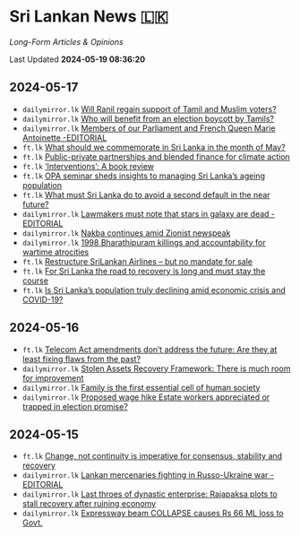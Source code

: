 # Sri Lankan News :sri_lanka:

*Long-Form Articles & Opinions*

Last Updated **2024-05-19 08:36:20**

## 2024-05-17

* `dailymirror.lk` [Will Ranil regain support of Tamil and Muslim voters?](data/articles/20240517-dac34841-will-ranil-regain-support-of-tam)
* `dailymirror.lk` [Who will benefit from an election boycott by Tamils?](data/articles/20240517-73c59396-who-will-benefit-from-an-electio)
* `dailymirror.lk` [Members of our Parliament and French Queen Marie Antoinette -EDITORIAL](data/articles/20240517-dbe99058-members-of-our-parliament-and-fr)
* `ft.lk` [What should we commemorate in Sri Lanka in the month of May?](data/articles/20240518-97229396-what-should-we-commemorate-in-sr)
* `ft.lk` [Public-private partnerships and blended finance for climate action](data/articles/20240518-68803a1e-public-private-partnerships-and)
* `ft.lk` [‘Interventions’: A book review](data/articles/20240518-7d9f92af-interventions-a-book-review)
* `ft.lk` [OPA seminar sheds insights to managing Sri Lanka’s ageing population](data/articles/20240518-083b68e9-opa-seminar-sheds-insights-to-ma)
* `ft.lk` [What must Sri Lanka do to avoid a second default in the near future?](data/articles/20240518-0e8c0875-what-must-sri-lanka-do-to-avoid)
* `dailymirror.lk` [Lawmakers must note that stars in galaxy are dead - EDITORIAL](data/articles/20240517-23bcb9c9-lawmakers-must-note-that-stars-i)
* `dailymirror.lk` [Nakba continues amid Zionist newspeak](data/articles/20240517-6a528dfb-nakba-continues-amid-zionist-new)
* `dailymirror.lk` [1998 Bharathipuram killings and accountability for wartime atrocities](data/articles/20240517-8bfcd872-1998-bharathipuram-killings-and)
* `ft.lk` [Restructure SriLankan Airlines – but no mandate for sale](data/articles/20240517-629bfa5f-restructure-srilankan-airlines-b)
* `ft.lk` [For Sri Lanka the road to recovery is long and must stay the course](data/articles/20240517-417082eb-for-sri-lanka-the-road-to-recove)
* `ft.lk` [Is Sri Lanka’s population truly declining amid economic crisis and COVID-19?](data/articles/20240517-987ffd55-is-sri-lanka-s-population-truly)

## 2024-05-16

* `ft.lk` [Telecom Act amendments don’t address the future: Are they at least fixing flaws from the past?](data/articles/20240516-0cfcda94-telecom-act-amendments-don-t-add)
* `dailymirror.lk` [Stolen Assets Recovery Framework: There is much room for improvement](data/articles/20240516-64d9b19a-stolen-assets-recovery-framework)
* `dailymirror.lk` [Family is the first essential cell of human society](data/articles/20240516-ada7c4ce-family-is-the-first-essential-ce)
* `dailymirror.lk` [Proposed wage hike Estate workers appreciated or trapped in election promise?](data/articles/20240516-bd43d5ec-proposed-wage-hike-estate-worker)

## 2024-05-15

* `ft.lk` [Change, not continuity is imperative for consensus, stability and recovery](data/articles/20240516-92f03fa1-change-not-continuity-is-imperat)
* `dailymirror.lk` [Lankan mercenaries fighting in Russo-Ukraine war - EDITORIAL](data/articles/20240515-3de396e8-lankan-mercenaries-fighting-in-r)
* `dailymirror.lk` [Last throes of dynastic enterprise: Rajapaksa plots to stall recovery after ruining economy](data/articles/20240515-31b42c38-last-throes-of-dynastic-enterpri)
* `dailymirror.lk` [Expressway beam COLLAPSE causes Rs 66 ML loss  to Govt.](data/articles/20240515-d8a6263a-expressway-beam-collapse-causes)